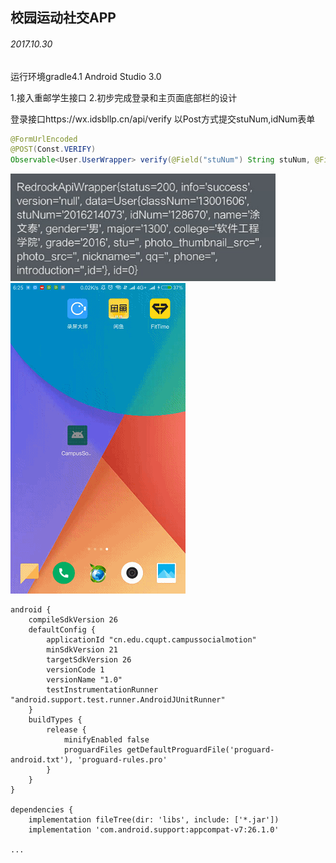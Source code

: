 ## 校园运动社交APP

###### 2017.10.30
运行环境gradle4.1  Android Studio 3.0

1.接入重邮学生接口
2.初步完成登录和主页面底部栏的设计

登录接口https://wx.idsbllp.cn/api/verify
以Post方式提交stuNum,idNum表单
``` java
@FormUrlEncoded
@POST(Const.VERIFY)
Observable<User.UserWrapper> verify(@Field("stuNum") String stuNum, @Field("idNum") String idNum);
```
![](/pic/json.png)
![](/pic/first.gif)
```
android {
    compileSdkVersion 26
    defaultConfig {
        applicationId "cn.edu.cqupt.campussocialmotion"
        minSdkVersion 21
        targetSdkVersion 26
        versionCode 1
        versionName "1.0"
        testInstrumentationRunner "android.support.test.runner.AndroidJUnitRunner"
    }
    buildTypes {
        release {
            minifyEnabled false
            proguardFiles getDefaultProguardFile('proguard-android.txt'), 'proguard-rules.pro'
        }
    }
}

dependencies {
    implementation fileTree(dir: 'libs', include: ['*.jar'])
    implementation 'com.android.support:appcompat-v7:26.1.0'

...
```


